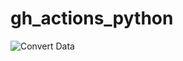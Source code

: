 # gh_actions_python
![Convert Data](https://github.com/greenishsea/convert_data/workflows/Convert%20Data/badge.svg)
